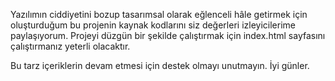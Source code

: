 Yazılımın ciddiyetini bozup tasarımsal olarak eğlenceli hâle getirmek için 
oluşturduğum bu projenin kaynak kodlarını siz değerleri izleyicilerime paylaşıyorum.
Projeyi düzgün bir şekilde çalıştırmak için index.html sayfasını çalıştırmanız yeterli
olacaktır.

Bu tarz içeriklerin devam etmesi için destek olmayı unutmayın. İyi günler.
